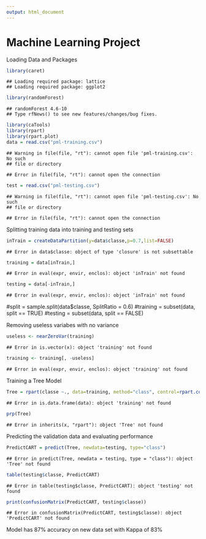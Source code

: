 ```yaml
---
output: html_document
---
```

# Machine Learning Project  

Loading Data and Packages  

```r
library(caret)                                             
```

```
## Loading required package: lattice
## Loading required package: ggplot2
```

```r
library(randomForest)
```

```
## randomForest 4.6-10
## Type rfNews() to see new features/changes/bug fixes.
```

```r
library(caTools)  
library(rpart)
library(rpart.plot)  
data = read.csv("pml-training.csv")
```

```
## Warning in file(file, "rt"): cannot open file 'pml-training.csv': No such
## file or directory
```

```
## Error in file(file, "rt"): cannot open the connection
```

```r
test = read.csv("pml-testing.csv")
```

```
## Warning in file(file, "rt"): cannot open file 'pml-testing.csv': No such
## file or directory
```

```
## Error in file(file, "rt"): cannot open the connection
```
Splitting training data into training and testing sets  

```r
inTrain = createDataPartition(y=data$classe,p=0.7,list=FALSE)
```

```
## Error in data$classe: object of type 'closure' is not subsettable
```

```r
training = data[inTrain,]
```

```
## Error in eval(expr, envir, enclos): object 'inTrain' not found
```

```r
testing = data[-inTrain,]
```

```
## Error in eval(expr, envir, enclos): object 'inTrain' not found
```

#split = sample.split(data$classe, SplitRatio = 0.6)
#training = subset(data, split == TRUE)
#testing = subset(data, split == FALSE)  

Removing useless variabes with no variance  

```r
useless <- nearZeroVar(training)
```

```
## Error in is.vector(x): object 'training' not found
```

```r
training <- training[, -useless]
```

```
## Error in eval(expr, envir, enclos): object 'training' not found
```


Training a Tree Model  

```r
Tree = rpart(classe ~., data=training, method="class", control=rpart.control(minbucket=100))
```

```
## Error in is.data.frame(data): object 'training' not found
```

```r
prp(Tree)
```

```
## Error in inherits(x, "rpart"): object 'Tree' not found
```

Predicting the validation data and evaluating performance  

```r
PredictCART = predict(Tree, newdata=testing, type="class")
```

```
## Error in predict(Tree, newdata = testing, type = "class"): object 'Tree' not found
```

```r
table(testing$classe, PredictCART)
```

```
## Error in table(testing$classe, PredictCART): object 'testing' not found
```

```r
print(confusionMatrix(PredictCART, testing$classe))
```

```
## Error in confusionMatrix(PredictCART, testing$classe): object 'PredictCART' not found
```

Model has 87% accuracy on new data set with Kappa of 83%
